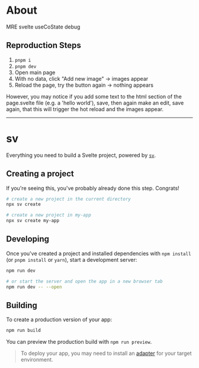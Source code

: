 # About
MRE svelte useCoState debug

## Reproduction Steps

1. `pnpm i`
2. `pnpm dev`
3. Open main page
4. With no data, click "Add new image" -> images appear
5. Reload the page, try the button again -> nothing appears

However, you may notice if you add some text to the html section of the page.svelte file (e.g. a 'hello world'), save, then again make an edit, save again, that this will trigger the hot reload and the images appear.

----

# sv

Everything you need to build a Svelte project, powered by [`sv`](https://github.com/sveltejs/cli).

## Creating a project

If you're seeing this, you've probably already done this step. Congrats!

```bash
# create a new project in the current directory
npx sv create

# create a new project in my-app
npx sv create my-app
```

## Developing

Once you've created a project and installed dependencies with `npm install` (or `pnpm install` or `yarn`), start a development server:

```bash
npm run dev

# or start the server and open the app in a new browser tab
npm run dev -- --open
```

## Building

To create a production version of your app:

```bash
npm run build
```

You can preview the production build with `npm run preview`.

> To deploy your app, you may need to install an [adapter](https://svelte.dev/docs/kit/adapters) for your target environment.
